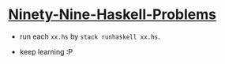 # [Ninety-Nine-Haskell-Problems](https://wiki.haskell.org/H-99:_Ninety-Nine_Haskell_Problems)

- run each `xx.hs` by `stack runhaskell xx.hs`.

- keep learning :P
